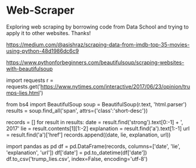 # Web-Scraper

Exploring web scraping by borrowing code from Data School and trying to apply it to other websites. Thanks! 


https://medium.com/@asishraz/scraping-data-from-imdb-top-35-movies-using-python-48d1986dc6c9

https://www.pythonforbeginners.com/beautifulsoup/scraping-websites-with-beautifulsoup



import requests
r = requests.get('https://www.nytimes.com/interactive/2017/06/23/opinion/trumps-lies.html')

from bs4 import BeautifulSoup
soup = BeautifulSoup(r.text, 'html.parser')
results = soup.find_all('span', attrs={'class':'short-desc'})

records = []
for result in results:
    date = result.find('strong').text[0:-1] + ', 2017'
    lie = result.contents[1][1:-2]
    explanation = result.find('a').text[1:-1]
    url = result.find('a')['href']
    records.append((date, lie, explanation, url))

import pandas as pd
df = pd.DataFrame(records, columns=['date', 'lie', 'explanation', 'url'])
df['date'] = pd.to_datetime(df['date'])
df.to_csv('trump_lies.csv', index=False, encoding='utf-8')
